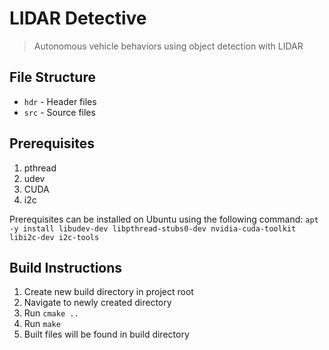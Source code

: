# LIDAR Detective

> Autonomous vehicle behaviors using object detection with LIDAR

## File Structure
* `hdr` - Header files
* `src` - Source files

## Prerequisites
1. pthread
2. udev
3. CUDA
4. i2c

Prerequisites can be installed on Ubuntu using the following command:
`apt -y install libudev-dev libpthread-stubs0-dev nvidia-cuda-toolkit libi2c-dev i2c-tools`

## Build Instructions
1. Create new build directory in project root
2. Navigate to newly created directory
3. Run `cmake ..`
4. Run `make`
5. Built files will be found in build directory
